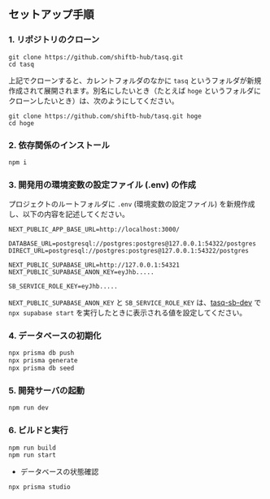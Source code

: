## セットアップ手順

### 1. リポジトリのクローン

```
git clone https://github.com/shiftb-hub/tasq.git
cd tasq
```

上記でクローンすると、カレントフォルダのなかに `tasq` というフォルダが新規作成されて展開されます。別名にしたいとき（たとえば `hoge` というフォルダにクローンしたいとき）は、次のようにしてください。

```
git clone https://github.com/shiftb-hub/tasq.git hoge
cd hoge
```

### 2. 依存関係のインストール

```bash
npm i
```

### 3. 開発用の環境変数の設定ファイル (.env) の作成

プロジェクトのルートフォルダに `.env` (環境変数の設定ファイル) を新規作成し、以下の内容を記述してください。

```
NEXT_PUBLIC_APP_BASE_URL=http://localhost:3000/

DATABASE_URL=postgresql://postgres:postgres@127.0.0.1:54322/postgres
DIRECT_URL=postgresql://postgres:postgres@127.0.0.1:54322/postgres

NEXT_PUBLIC_SUPABASE_URL=http://127.0.0.1:54321
NEXT_PUBLIC_SUPABASE_ANON_KEY=eyJhb.....

SB_SERVICE_ROLE_KEY=eyJhb.....
```

`NEXT_PUBLIC_SUPABASE_ANON_KEY` と `SB_SERVICE_ROLE_KEY` は、[tasq-sb-dev](https://github.com/shiftb-hub/tasq-sb-dev) で `npx supabase start` を実行したときに表示される値を設定してください。

### 4. データベースの初期化

```bash
npx prisma db push
npx prisma generate
npx prisma db seed
```

### 5. 開発サーバの起動

```bash
npm run dev
```

### 6. ビルドと実行

```bash
npm run build
npm run start
```

- データベースの状態確認

```bash
npx prisma studio
```
